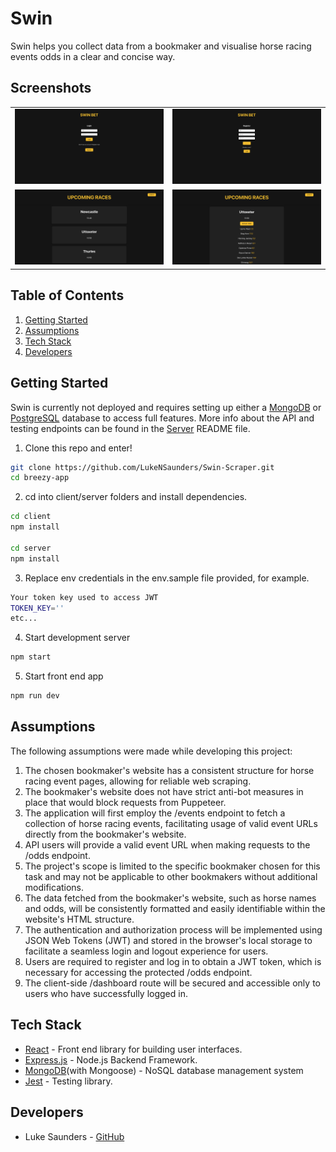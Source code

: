 # Swin

Swin helps you collect data from a bookmaker and visualise horse racing events odds in a clear and concise way.

## Screenshots
<p align="center">
  <table>
    <tr>
      <td>
        <img src="client/src/assets/login.png" width="500" />
      </td>
      <td>
        <img src="client/src/assets/register.png" width="500" />
      </td>
    </tr>
    <tr>
      <td>
        <img src="client/src/assets/races.png" width="500" />
      </td>
      <td>
        <img src="client/src/assets/odds.png" width="500" />
      </td>
    </tr>
  </table>
</p>

## Table of Contents

1. [Getting Started](#Getting-Started)
2. [Assumptions](#Assumptions)
3. [Tech Stack](#Tech-Stack)
4. [Developers](#Developers)

## Getting Started 

Swin is currently not deployed and requires setting up either a [MongoDB](https://gist.github.com/rupeshtiwari/2eaa1b40e5bdd23de27fef3289bc92f4) or [PostgreSQL](https://github.com/dwyl/learn-postgresql) database to access full features. More info about the API and testing endpoints can be found in the [Server](./server/README.md) README file. 

1. Clone this repo and enter!

```bash
git clone https://github.com/LukeNSaunders/Swin-Scraper.git
cd breezy-app
```

2. cd into client/server folders and install dependencies.

```bash
cd client
npm install

cd server
npm install
```

3. Replace env credentials in the env.sample file provided, for example.

```bash
Your token key used to access JWT
TOKEN_KEY=''
etc... 
```

4. Start development server

```bash
npm start
```

5. Start front end app

```bash
npm run dev
```

## Assumptions 

The following assumptions were made while developing this project:

1. The chosen bookmaker's website has a consistent structure for horse racing event pages, allowing for reliable web scraping.
2. The bookmaker's website does not have strict anti-bot measures in place that would block requests from Puppeteer.
3. The application will first employ the /events endpoint to fetch a collection of horse racing events, facilitating usage of valid event URLs directly from the bookmaker's website.
4. API users will provide a valid event URL when making requests to the /odds endpoint.
5. The project's scope is limited to the specific bookmaker chosen for this task and may not be applicable to other bookmakers without additional modifications.
6. The data fetched from the bookmaker's website, such as horse names and odds, will be consistently formatted and easily identifiable within the website's HTML structure.
7. The authentication and authorization process will be implemented using JSON Web Tokens (JWT) and stored in the browser's local storage to facilitate a seamless login and logout experience for users.
8. Users are required to register and log in to obtain a JWT token, which is necessary for accessing the protected /odds endpoint.
9. The client-side /dashboard route will be secured and accessible only to users who have successfully logged in.

## Tech Stack

- [React](https://github.com/facebook/react) - Front end library for building user interfaces.
- [Express.js](https://github.com/expressjs) - Node.js Backend Framework.
- [MongoDB](https://github.com/mongodb)(with Mongoose) - NoSQL database management system
- [Jest](https://github.com/facebook/jest) - Testing library.

## Developers

- Luke Saunders - [GitHub](https://github.com/LukeNSaunders)
